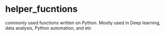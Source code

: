 # helper_fucntions
commonly used functions written on Python. Mostly used in Deep learning, data analysis, Python automation, and etc
